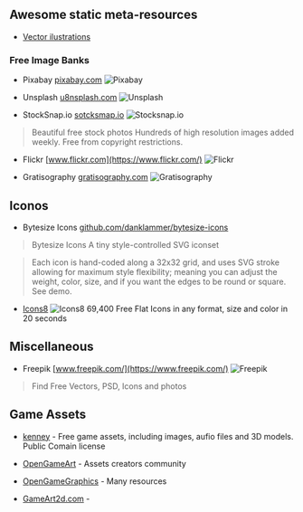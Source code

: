## Awesome static meta-resources

- [Vector ilustrations](illustrations.md)

### Free Image Banks

- Pixabay [pixabay.com](https://pixabay.com/)
![Pixabay](icons/pixabay.ico)

- Unsplash [u8nsplash.com](https://unsplash.com/)
![Unsplash](icons/unsplash.ico)

- StockSnap.io [sotcksmap.io](https://stocksnap.io/)
![Stocksnap.io](icons/stocksnap.io.ico)
> Beautiful free stock photos
> Hundreds of high resolution images added weekly. Free from copyright restrictions.

- Flickr [www.flickr.com](https://www.flickr.com/)
![Flickr](icons/flickr.ico)


- Gratisography [gratisography.com](https://gratisography.com/)
![Gratisography](icons/gratisography.ico)


## Iconos

- Bytesize Icons
  [github.com/danklammer/bytesize-icons](https://github.com/danklammer/bytesize-icons)
> Bytesize Icons
> A tiny style-controlled SVG iconset

> Each icon is hand-coded along a 32x32 grid, and uses SVG stroke allowing for
> maximum style flexibility; meaning you can adjust the weight, color, size, and
> if you want the edges to be round or square. See demo.

- [Icons8](https://icons8.com/) ![Icons8](icons/icons8.ico) 69,400 Free Flat Icons in any format, size and color in 20 seconds

## Miscellaneous

- Freepik [www.freepik.com/](https://www.freepik.com/)
![Freepik](icons/freepik.ico)
> Find Free Vectors, PSD, Icons and photos 

## Game Assets

- [kenney](http://kenney.nl/) - Free game assets, including images, aufio files
  and 3D models. Public Comain license

- [OpenGameArt](https://opengameart.org/) - Assets creators community

- [OpenGameGraphics](https://opengamegraphics.com/) - Many resources 

- [GameArt2d.com](https://www.gameart2d.com/freebies.html) - 
